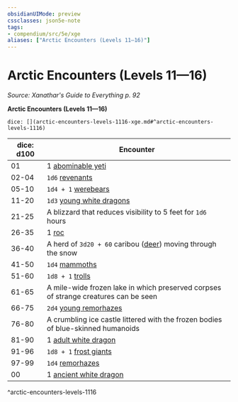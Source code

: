 ```yaml
---
obsidianUIMode: preview
cssclasses: json5e-note
tags:
- compendium/src/5e/xge
aliases: ["Arctic Encounters (Levels 11—16)"]
---
```

# Arctic Encounters (Levels 11—16)
*Source: Xanathar's Guide to Everything p. 92* 

**Arctic Encounters (Levels 11—16)**

`dice: [](arctic-encounters-levels-1116-xge.md#^arctic-encounters-levels-1116)`

| dice: d100 | Encounter |
|------------|-----------|
| 01 | 1 [abominable yeti](5E2014官方资源/bestiary/monstrosity/abominable-yeti.md) |
| 02-04 | `1d6` [revenants](5E2014官方资源/bestiary/undead/revenant.md) |
| 05-10 | `1d4 + 1` [werebears](5E2014官方资源/bestiary/humanoid/werebear.md) |
| 11-20 | `1d3` [young white dragons](5E2014官方资源/bestiary/dragon/young-white-dragon.md) |
| 21-25 | A blizzard that reduces visibility to 5 feet for `1d6` hours |
| 26-35 | 1 [roc](5E2014官方资源/bestiary/monstrosity/roc.md) |
| 36-40 | A herd of `3d20 + 60` caribou ([deer](5E2014官方资源/bestiary/beast/deer.md)) moving through the snow |
| 41-50 | `1d4` [mammoths](5E2014官方资源/bestiary/beast/mammoth.md) |
| 51-60 | `1d8 + 1` [trolls](5E2014官方资源/bestiary/giant/troll.md) |
| 61-65 | A mile-wide frozen lake in which preserved corpses of strange creatures can be seen |
| 66-75 | `2d4` [young remorhazes](5E2014官方资源/bestiary/monstrosity/young-remorhaz.md) |
| 76-80 | A crumbling ice castle littered with the frozen bodies of blue-skinned humanoids |
| 81-90 | 1 [adult white dragon](5E2014官方资源/bestiary/dragon/adult-white-dragon.md) |
| 91-96 | `1d8 + 1` [frost giants](5E2014官方资源/bestiary/giant/frost-giant.md) |
| 97-99 | `1d4` [remorhazes](5E2014官方资源/bestiary/monstrosity/remorhaz.md) |
| 00 | 1 [ancient white dragon](5E2014官方资源/bestiary/dragon/ancient-white-dragon.md) |
^arctic-encounters-levels-1116